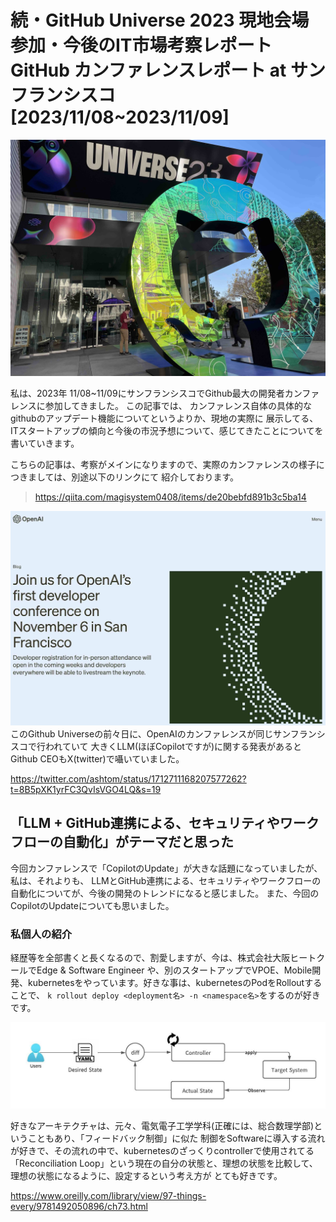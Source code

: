 # 続・GitHub Universe 2023 現地会場 参加・今後のIT市場考察レポート GitHub カンファレンスレポート at サンフランシスコ [2023/11/08~2023/11/09]

![universe](img/universe_front.jpg)

私は、2023年 11/08~11/09にサンフランシスコでGithub最大の開発者カンファレンスに参加してきました。
この記事では、 カンファレンス自体の具体的なgithubのアップデート機能についてというよりか、現地の実際に
展示してる、ITスタートアップの傾向と今後の市況予想について、感じてきたことについてを書いていきます。

こちらの記事は、考察がメインになりますので、実際のカンファレンスの様子につきましては、別途以下のリンクにて
紹介しております。

> https://qiita.com/magisystem0408/items/de20bebfd891b3c5ba14

![openai](img/openai.jpg)
このGithub Universeの前々日に、OpenAIのカンファレンスが同じサンフランシスコで行われていて
大きくLLM(ほぼCopilotですが)に関する発表があるとGithub CEOもX(twitter)で囁いていました。

https://twitter.com/ashtom/status/1712711168207577262?t=8B5pXK1yrFC3QvIsVGO4LQ&s=19


## 「LLM + GitHub連携による、セキュリティやワークフローの自動化」がテーマだと思った
今回カンファレンスで「CopilotのUpdate」が大きな話題になっていましたが、私は、それよりも、
LLMとGitHub連携による、セキュリティやワークフローの自動化についてが、今後の開発のトレンドになると感じました。
また、今回のCopilotのUpdateについても思いました。

### 私個人の紹介


経歴等を全部書くと長くなるので、割愛しますが、今は、株式会社大阪ヒートクールでEdge & Software Engineer
や、別のスタートアップでVPOE、Mobile開発、kubernetesをやっています。好きな事は、kubernetesのPodをRolloutすることで、
`k rollout deploy <deployment名> -n <namespace名>`をするのが好きです。

![loop](img/loop.jpeg)

好きなアーキテクチャは、元々、電気電子工学学科(正確には、総合数理学部)ということもあり、「フィードバック制御」に似た
制御をSoftwareに導入する流れが好きで、その流れの中で、kubernetesのざっくりcontrollerで使用されてる
「Reconciliation Loop」という現在の自分の状態と、理想の状態を比較して、理想の状態になるように、設定するという考え方が
とても好きです。

https://www.oreilly.com/library/view/97-things-every/9781492050896/ch73.html